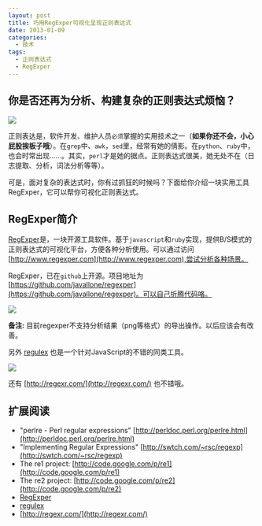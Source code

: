 ```yaml
--- 
layout: post
title: 巧用RegExper可视化呈现正则表达式
date: 2013-01-09
categories:
  - 技术
tags:
  - 正则表达式
  - RegExper
---
```


## 你是否还再为分析、构建复杂的正则表达式烦恼？

![](/img/article/regexper/demo1.png)

正则表达是，软件开发、维护人员`必须`掌握的实用技术之一（__如果你还不会，小心屁股挨板子哦__）。在`grep`中、`awk`，`sed`里，经常有她的倩影。在`python`、`ruby`中，也会时常出现……。其实，`perl`才是她的据点。正则表达式很美，她无处不在（日志提取、分析，词法分析等等）。

可是，面对复杂的表达式时，你有过抓狂的时候吗？下面给你介绍一块实用工具RegExper，它可以帮你可视化正则表达式。


## RegExper简介

[RegExper](http://www.regexper.com/)是，一块开源工具软件。基于`javascript`和`ruby`实现，提供B/S模式的正则表达式的可视化平台，方便各种分析使用。可以通过访问[http://www.regexper.com](http://www.regexper.com),尝试分析各种场景。

RegExper，已在`github`上开源。项目地址为[https://github.com/javallone/regexper](https://github.com/javallone/regexper)。可以自己折腾代码咯。

![](/img/article/regexper/demo2.png)

__**备注:**__ 目前regexper不支持分析结果（png等格式）的导出操作。以后应该会有改善。


另外 [regulex](http://jex.im/regulex/) 也是一个针对JavaScript的不错的同类工具。

![](/img/article/11/2014-11-28-02.png)


还有 [http://regexr.com/](http://regexr.com/) 也不错哦。


## 扩展阅读

* "perlre - Perl regular expressions" [http://perldoc.perl.org/perlre.html](http://perldoc.perl.org/perlre.html)
* "Implementing Regular Expressions" [http://swtch.com/~rsc/regexp](http://swtch.com/~rsc/regexp)
* The re1 project: [http://code.google.com/p/re1](http://code.google.com/p/re1)
* The re2 project: [http://code.google.com/p/re2](http://code.google.com/p/re2)
* [RegExper](http://www.regexper.com/)
* [regulex](http://jex.im/regulex/)
* [http://regexr.com/](http://regexr.com/)

